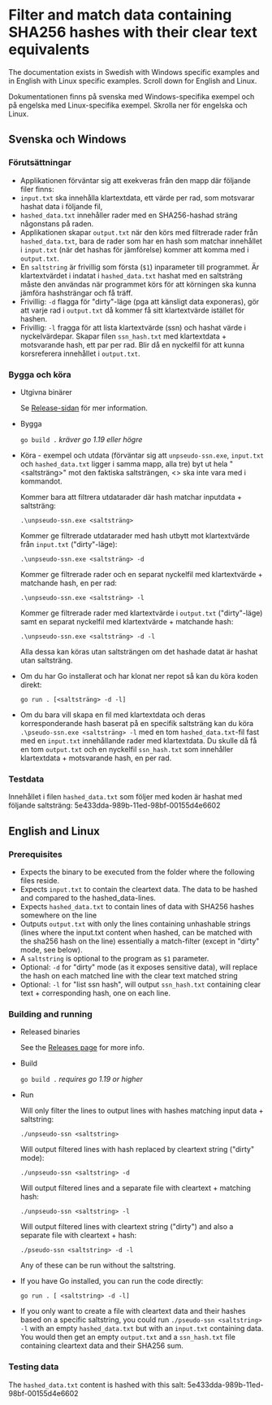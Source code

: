 # Filter and match data containing SHA256 hashes with their clear text equivalents

The documentation exists in Swedish with Windows specific examples and in English with Linux specific examples. Scroll down for English and Linux.

Dokumentationen finns på svenska med Windows-specifika exempel och på engelska med Linux-specifika exempel. Skrolla ner för engelska och Linux.

## Svenska och Windows

### Förutsättningar

* Applikationen förväntar sig att exekveras från den mapp där följande filer finns:
* `input.txt` ska innehålla klartextdata, ett värde per rad, som motsvarar hashat data i följande fil,
* `hashed_data.txt` innehåller rader med en SHA256-hashad sträng någonstans på raden.
* Applikationen skapar `output.txt` när den körs med filtrerade rader från `hashed_data.txt`, bara de rader som har en hash som matchar innehållet i `input.txt` (när det hashas för jämförelse) kommer att komma med i `output.txt`.
* En `saltstring` är frivillig som första (`$1`) inparameter till programmet. Är klartextvärdet i indatat i `hashed_data.txt` hashat med en saltsträng måste den användas när programmet körs för att körningen ska kunna jämföra hashsträngar och få träff.
* Frivillig: `-d` flagga för "dirty"-läge (pga att känsligt data exponeras), gör att varje rad i `output.txt` då kommer få sitt klartextvärde istället för hashen.
* Frivillig: `-l` fragga för att lista klartextvärde (ssn) och hashat värde i nyckelvärdepar. Skapar filen `ssn_hash.txt` med klartextdata + motsvarande hash, ett par per rad. Blir då en nyckelfil för att kunna korsreferera innehållet i `output.txt`.

### Bygga och köra

* Utgivna binärer

    Se [Release-sidan](https://github.com/arizon-dread/unpseudo-ssn/releases) för mer information.

* Bygga

    `go build .` _kräver go 1.19 eller högre_

* Köra - exempel och utdata (förväntar sig att `unpseudo-ssn.exe`, `input.txt` och `hashed_data.txt` ligger i samma mapp, alla tre) byt ut hela "<saltsträng>" mot den faktiska saltsträngen, <> ska inte vara med i kommandot.

    Kommer bara att filtrera utdatarader där hash matchar inputdata + saltsträng:
    
    `.\unpseudo-ssn.exe <saltsträng>`

    Kommer ge filtrerade utdatarader med hash utbytt mot klartextvärde från `input.txt` ("dirty"-läge):
    
    `.\unpseudo-ssn.exe <saltsträng> -d`

    Kommer ge filtrerade rader och en separat nyckelfil med klartextvärde + matchande hash, en per rad:

    `.\unpseudo-ssn.exe <saltsträng> -l`

    Kommer ge filtrerade rader med klartextvärde i `output.txt` ("dirty"-läge) samt en separat nyckelfil med klartextvärde + matchande hash:

    `.\unpseudo-ssn.exe <saltsträng> -d -l`

    Alla dessa kan köras utan saltsträngen om det hashade datat är hashat utan saltsträng.

* Om du har Go installerat och har klonat ner repot så kan du köra koden direkt:

    `go run . [<saltsträng> -d -l]`

* Om du bara vill skapa en fil med klartextdata och deras korresponderande hash baserat på en specifik saltsträng kan du köra `.\pseudo-ssn.exe <saltsträng> -l` med en tom `hashed_data.txt`-fil fast med en `input.txt` innehållande rader med klartextdata. Du skulle då få en tom `output.txt` och en nyckelfil `ssn_hash.txt` som innehåller klartextdata + motsvarande hash, en per rad.

### Testdata

Innehållet i filen `hashed_data.txt` som följer med koden är hashat med följande saltsträng: 5e433dda-989b-11ed-98bf-00155d4e6602

## English and Linux

### Prerequisites

* Expects the binary to be executed from the folder where the following files reside.
* Expects `input.txt` to contain the cleartext data. The data to be hashed and compared to the hashed_data-lines.
* Expects `hashed_data.txt` to contain lines of data with SHA256 hashes somewhere on the line
* Outputs `output.txt` with only the lines containing unhashable strings (lines where the input.txt content when hashed, can be matched with the sha256 hash on the line) essentially a match-filter (except in "dirty" mode, see below).
* A `saltstring` is optional to the program as `$1` parameter.
* Optional: `-d` for "dirty" mode (as it exposes sensitive data), will replace the hash on each matched line with the clear text matched string
* Optional: `-l` for "list ssn hash", will output `ssn_hash.txt` containing clear text + corresponding hash, one on each line. 

### Building and running

* Released binaries

    See the [Releases page](https://github.com/arizon-dread/unpseudo-ssn/releases) for more info.

* Build

    `go build .` _requires go 1.19 or higher_

* Run

    Will only filter the lines to output lines with hashes matching input data + saltstring:

    `./unpseudo-ssn <saltstring>`

    Will output filtered lines with hash replaced by cleartext string ("dirty" mode):

    `./unpseudo-ssn <saltstring> -d`

    Will output filtered lines and a separate file with cleartext + matching hash:
    
    `./unpseudo-ssn <saltstring> -l`

    Will output filtered lines with cleartext string ("dirty") and also a separate file with cleartext + hash:

    `./pseudo-ssn <saltstring> -d -l`

    Any of these can be run without the saltstring.

* If you have Go installed, you can run the code directly:

    `go run . [ <saltstring> -d -l]`

* If you only want to create a file with cleartext data and their hashes based on a specific saltstring, you could run `./pseudo-ssn <saltstring> -l` with an empty `hashed_data.txt` but with an `input.txt` containing data. You would then get an empty `output.txt` and a `ssn_hash.txt` file containing cleartext data and their SHA256 sum.

### Testing data
The `hashed_data.txt` content is hashed with this salt: 5e433dda-989b-11ed-98bf-00155d4e6602
